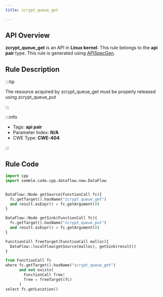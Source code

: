 ```yaml
---
title: zcrypt_queue_get

---
```



## API Overview
**zcrypt_queue_get** is an API in **Linux kernel**. This rule belongs to the **api pair** type. This rule is generated using [APISpecGen](../../tools/APISpecGen).
## Rule Description

:::tip

The resource acquired by zcrypt_queue_get must be properly released using zcrypt_queue_put

:::

:::info

- Tags: **api pair**
- Parameter Index: **N/A**
- CWE Type: **CWE-404**

:::

## Rule Code
```python
import cpp
import semmle.code.cpp.dataflow.new.DataFlow


DataFlow::Node getSource(FunctionCall fc){
  fc.getTarget().hasName("zcrypt_queue_get")
  and result.asExpr() = fc.getArgument(0)
}

DataFlow::Node getSink(FunctionCall fc){
  fc.getTarget().hasName("zcrypt_queue_put")
  and result.asExpr() = fc.getArgument(0)
}

FunctionCall freeTarget(FunctionCall malloc){
  DataFlow::localFlow(getSource(malloc), getSink(result))
}

from FunctionCall fc
where fc.getTarget().hasName("zcrypt_queue_get")
      and not exists(
        FunctionCall free| 
        free = freeTarget(fc)
      )
select fc.getLocation()

    
```